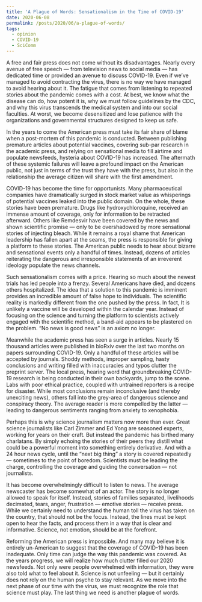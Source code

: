 ```yaml
---
title: 'A Plague of Words: Sensationalism in the Time of COVID-19'
date: 2020-06-08
permalink: /posts/2020/06/a-plague-of-words/
tags:
  - opinion
  - COVID-19
  - SciComm
---
```


A free and fair press does not come without its disadvantages. Nearly every avenue of free speech — from television news to social media — has dedicated time or provided an avenue to discuss COVID-19. Even if we’ve managed to avoid contracting the virus, there is no way we have managed to avoid hearing about it. The fatigue that comes from listening to repeated stories about the pandemic comes with a cost. At best, we know what the disease can do, how potent it is, why we must follow guidelines by the CDC, and why this virus transcends the medical system and into our social faculties. At worst, we become desensitized and lose patience with the organizations and governmental structures designed to keep us safe. 

In the years to come the American press must take its fair share of blame when a post-mortem of this pandemic is conducted. Between publishing premature articles about potential vaccines, covering sub-par research in the academic press, and relying on sensational media to fill airtime and populate newsfeeds, hysteria about COVID-19 has increased. The aftermath of these systemic failures will leave a profound impact on the American public, not just in terms of the trust they have with the press, but also in the relationship the average citizen will share with the first amendment. 

COVID-19 has become the time for opportunists. Many pharmaceutical companies have dramatically surged in stock market value as whisperings of potential vaccines leaked into the public domain. On the whole, these stories have been premature. Drugs like hydroxychloroquine, received an immense amount of coverage, only for information to be retracted afterward. Others like Remdesvir have been covered by the news and shown scientific promise — only to be overshadowed by more sensational stories of injecting bleach. While it remains a royal shame that American leadership has fallen apart at the seams, the press is responsible for giving a platform to these stories. The American public needs to hear about bizarre and sensational events only a handful of times. Instead, dozens of articles reiterating the dangerous and irresponsible statements of an irreverent ideology populate the news channels. 

Such sensationalism comes with a price. Hearing so much about the newest trials has led people into a frenzy. Several Americans have died, and dozens others hospitalized. The idea that a solution to this pandemic is imminent provides an incredible amount of false hope to individuals. The scientific reality is markedly different from the one pushed by the press. In fact, It is unlikely a vaccine will be developed within the calendar year. Instead of focusing on the science and turning the platform to scientists actively engaged with the scientific method, a band-aid appears to be plastered on the problem. “No news is good news” is an axiom no longer. 

Meanwhile the academic press has seen a surge in articles. Nearly 15 thousand articles were published in bioRxiv over the last two months on papers surrounding COVID-19. Only a handful of these articles will be accepted by journals. Shoddy methods, improper sampling, hasty conclusions and writing filled with inaccuracies and typos clutter the preprint server. The local press, hearing word that groundbreaking COVID-19 research is being conducted in their own backyards, jump to the scene. Labs with poor ethical practice, coupled with untrained reporters is a recipe for disaster. While most conclusions remain inconclusive (and thereby unexciting news), others fall into the grey-area of dangerous science and conspiracy theory. The average reader is more compelled by the latter — leading to dangerous sentiments ranging from anxiety to xenophobia. 

Perhaps this is why science journalism matters now more than ever. Great science journalists like Carl Zimmer and Ed Yong are seasoned experts, working for years on their craft. But instead the pandemic has birthed many charlatans. By simply echoing the stories of their peers they distill what could be a powerful moment into something entirely derivative. And with a 24 hour news cycle, until the “next big thing” a story is covered repeatedly — sometimes to the point of boredom. Scientists must be leading the charge, controlling the coverage and guiding the conversation — not journalists. 

It has become overwhelmingly difficult to listen to news. The average newscaster has become somewhat of an actor. The story is no longer allowed to speak for itself. Instead, stories of families separated, livelihoods decimated, tears, anger, frustration — emotive stories — receive press. While we certainly need to understand the human toll the virus has taken on the country, that should not be the focus. Instead, the lines must be kept open to hear the facts, and process them in a way that is clear and informative. Science, not emotion, should be at the forefront. 

Reforming the American press is impossible. And many may believe it is entirely un-American to suggest that the coverage of COVID-19 has been inadequate. Only time can judge the way this pandemic was covered. As the years progress, we will realize how much clutter filled our 2020 newsfeeds. Not only were people overwhelmed with information, they were also told what to feel about it. Science is not unfeeling — but it certainly does not rely on the human psyche to stay relevant. As we move into the next phase of our time with the virus, we must recognize the role that science must play. The last thing we need is another plague of words. 
